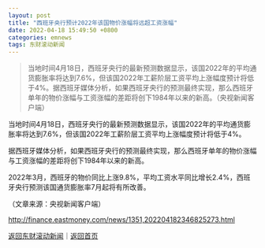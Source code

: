 ```yaml
---
layout: post
title: "西班牙央行预计2022年该国物价涨幅将远超工资涨幅"
date: 2022-04-18 15:49:50 +0800
categories: emnews
tags: 东财滚动新闻
---
```

> 当地时间4月18日，西班牙央行的最新预测数据显示，该国2022年的平均通货膨胀率将达到7.6%，但该国2022年工薪阶层工资平均上涨幅度预计将低于4%。据西班牙媒体分析，如果西班牙央行的预测最终实现，那么西班牙单年的物价涨幅与工资涨幅的差距将创下1984年以来的新高。（央视新闻客户端）

<p>当地时间4月18日，西班牙央行的最新预测数据显示，该国2022年的平均通货膨胀率将达到7.6%，但该国2022年工薪阶层工资平均上涨幅度预计将低于4%。</p><p>据西班牙媒体分析，如果西班牙央行的预测最终实现，那么西班牙单年的物价涨幅与工资涨幅的差距将创下1984年以来的新高。</p><p>2022年3月，西班牙的物价同比上涨9.8%，平均工资水平同比增长2.4%，西班牙央行预测该国通货膨胀率7月起将有所改善。</p><p class="em_media">（文章来源：央视新闻客户端）</p>

<http://finance.eastmoney.com/news/1351,202204182346825273.html>

[返回东财滚动新闻](//finews.withounder.com/emnews/)｜[返回首页](//finews.withounder.com/)